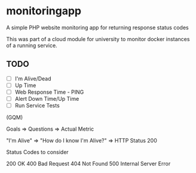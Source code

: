 # monitoringapp
A simple PHP website monitoring app for returning response status codes

This was part of a cloud module for university to monitor docker instances of a running service.


## TODO

* [ ]  I'm Alive/Dead
* [ ]  Up Time
* [ ]  Web Response Time - PING
* [ ]  Alert Down Time/Up Time
* [ ]  Run Service Tests

(GQM)

Goals => Questions => Actual Metric

"I'm Alive" => "How do I know I'm Alive?" => HTTP Status 200



Status Codes to consider

200 OK
400 Bad Request
404 Not Found
500 Internal Server Error
